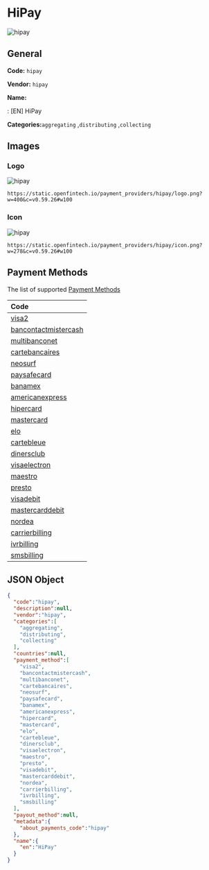 
# HiPay 
![hipay](https://static.openfintech.io/payment_providers/hipay/logo.png?w=400&c=v0.59.26#w100)  

## General 
 
**Code:** `hipay` 
 
**Vendor:** `hipay` 
 
**Name:** 
 
:	[EN] HiPay 
 
**Categories:**`aggregating` ,`distributing` ,`collecting` 
 

## Images 

### Logo 
 
![hipay](https://static.openfintech.io/payment_providers/hipay/logo.png?w=400&c=v0.59.26#w100)  

```
https://static.openfintech.io/payment_providers/hipay/logo.png?w=400&c=v0.59.26#w100
```  

### Icon 
 
![hipay](https://static.openfintech.io/payment_providers/hipay/icon.png?w=278&c=v0.59.26#w100)  

```
https://static.openfintech.io/payment_providers/hipay/icon.png?w=278&c=v0.59.26#w100
```  

## Payment Methods 
 
The list of supported [Payment Methods](#) 

|Code| 
|:---| 
|[visa2](/payment-methods/visa2)| 
|[bancontactmistercash](/payment-methods/bancontactmistercash)| 
|[multibanconet](/payment-methods/multibanconet)| 
|[cartebancaires](/payment-methods/cartebancaires)| 
|[neosurf](/payment-methods/neosurf)| 
|[paysafecard](/payment-methods/paysafecard)| 
|[banamex](/payment-methods/banamex)| 
|[americanexpress](/payment-methods/americanexpress)| 
|[hipercard](/payment-methods/hipercard)| 
|[mastercard](/payment-methods/mastercard)| 
|[elo](/payment-methods/elo)| 
|[cartebleue](/payment-methods/cartebleue)| 
|[dinersclub](/payment-methods/dinersclub)| 
|[visaelectron](/payment-methods/visaelectron)| 
|[maestro](/payment-methods/maestro)| 
|[presto](/payment-methods/presto)| 
|[visadebit](/payment-methods/visadebit)| 
|[mastercarddebit](/payment-methods/mastercarddebit)| 
|[nordea](/payment-methods/nordea)| 
|[carrierbilling](/payment-methods/carrierbilling)| 
|[ivrbilling](/payment-methods/ivrbilling)| 
|[smsbilling](/payment-methods/smsbilling)| 
 

## JSON Object 

```json
{
  "code":"hipay",
  "description":null,
  "vendor":"hipay",
  "categories":[
    "aggregating",
    "distributing",
    "collecting"
  ],
  "countries":null,
  "payment_method":[
    "visa2",
    "bancontactmistercash",
    "multibanconet",
    "cartebancaires",
    "neosurf",
    "paysafecard",
    "banamex",
    "americanexpress",
    "hipercard",
    "mastercard",
    "elo",
    "cartebleue",
    "dinersclub",
    "visaelectron",
    "maestro",
    "presto",
    "visadebit",
    "mastercarddebit",
    "nordea",
    "carrierbilling",
    "ivrbilling",
    "smsbilling"
  ],
  "payout_method":null,
  "metadata":{
    "about_payments_code":"hipay"
  },
  "name":{
    "en":"HiPay"
  }
}
```  
